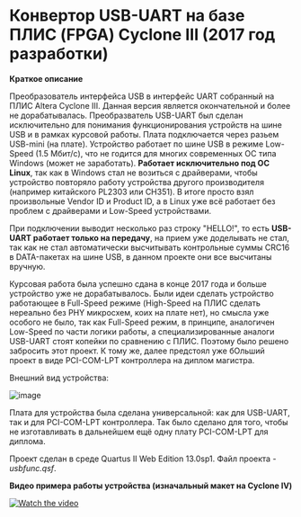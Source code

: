 # Конвертор USB-UART на базе ПЛИС (FPGA) Cyclone III (2017 год разработки)

**Краткое описание**

Преобразователь интерфейса USB в интерфейс UART собранный на ПЛИС Altera Cyclone III.
Данная версия является окончательной и более не дорабатывалась.
Преобразватель USB-UART был сделан исключительно для понимания функционирования устройств 
на шине USB и в рамках курсовой работы. 
Плата подключается через разьем USB-mini (на плате). Устройство работает по шине USB в режиме 
Low-Speed (1.5 Мбит/с), что не годится для многих современных ОС типа Windows (может не заработать). 
**Работает исключительно под ОС Linux**, так как в Windows стал не возиться с драйверами, 
чтобы устройство повторяло работу устройства другого производителя (например китайского PL2303 или CH351).
В итоге просто взял произвольные Vendor ID и Product ID, а в Linux уже всё работает без проблем 
с драйверами и Low-Speed устройствами. 

При подключении выводит несколько раз строку "HELLO!", то есть **USB-UART работает только на передачу**, на 
прием уже доделывать не стал, так как не стал автоматически высчитывать контрольные суммы CRC16 
в DATA-пакетах на шине USB, в данном проекте они все высчитаны вручную.

Курсовая работа была успешно сдана в конце 2017 года и больше устройство уже не дорабатывалось. Были идеи
сделать устройство работающее в Full-Speed режиме (High-Speed на ПЛИС сделать нереально без PHY микросхем, 
коих на плате нет), но смысла уже особого не было, так как Full-Speed режим, в принципе, аналогичен Low-Speed
по части логики работы, а специализированные аналоги USB-UART стоят копейки по сравнению с ПЛИС.
Поэтому было решено забросить этот проект. К тому же, далее предстоял уже бОльший проект в виде PCI-COM-LPT 
контроллера на диплом магистра.

Внешний вид устройства:

![image](https://user-images.githubusercontent.com/73369113/152704170-464451b1-6872-4e1c-9767-735c7e3d4f23.png)

Плата для устройства была сделана универсальной: как для USB-UART, так и для PCI-COM-LPT контроллера.
Так было сделано для того, чтобы не изготавливать в дальнейшем ещё одну плату PCI-COM-LPT для диплома.

Проект сделан в среде Quartus II Web Edition 13.0sp1. Файл проекта - _usbfunc.qsf_.

**Видео примера работы устройства (изначальный макет на Cyclone IV)**

[![Watch the video](https://img.youtube.com/vi/-tL1xr2gIYU/maxresdefault.jpg)](https://youtu.be/-tL1xr2gIYU)
